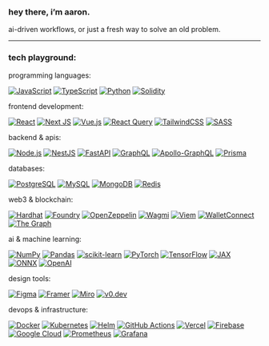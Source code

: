 ### hey there, i’m aaron.

ai-driven workflows, or just a fresh way to solve an old problem.

---

### tech playground:

programming languages:

[![JavaScript](https://img.shields.io/badge/javascript-%23323330.svg?style=flat-square&logo=javascript&logoColor=%23F7DF1E)](https://developer.mozilla.org/en-US/docs/Web/JavaScript) [![TypeScript](https://img.shields.io/badge/typescript-%23007ACC.svg?style=flat-square&logo=typescript&logoColor=white)](https://www.typescriptlang.org/) [![Python](https://img.shields.io/badge/python-3670A0?style=flat-square&logo=python&logoColor=ffdd54)](https://www.python.org/) [![Solidity](https://img.shields.io/badge/Solidity-%23363636.svg?style=flat-square&logo=solidity&logoColor=white)](https://soliditylang.org/)

frontend development:

[![React](https://img.shields.io/badge/react-%2320232a.svg?style=flat-square&logo=react&logoColor=%2361DAFB)](https://reactjs.org/) [![Next JS](https://img.shields.io/badge/Next-black?style=flat-square&logo=next.js&logoColor=white)](https://nextjs.org/) [![Vue.js](https://img.shields.io/badge/vue.js-%2335495e.svg?style=flat-square&logo=vuedotjs&logoColor=%234FC08D)](https://vuejs.org/) [![React Query](https://img.shields.io/badge/-React%20Query-FF4154?style=flat-square&logo=react%20query&logoColor=white)](https://tanstack.com/query) [![TailwindCSS](https://img.shields.io/badge/tailwindcss-%2338B2AC.svg?style=flat-square&logo=tailwind-css&logoColor=white)](https://tailwindcss.com/) [![SASS](https://img.shields.io/badge/SASS-hotpink.svg?style=flat-square&logo=SASS&logoColor=white)](https://sass-lang.com/)

backend & apis:

[![Node.js](https://img.shields.io/badge/node.js-6DA55F?style=flat-square&logo=node.js&logoColor=white)](https://nodejs.org/) [![NestJS](https://img.shields.io/badge/nestjs-%23E0234E.svg?style=flat-square&logo=nestjs&logoColor=white)](https://nestjs.com/) [![FastAPI](https://img.shields.io/badge/FastAPI-005571?style=flat-square&logo=fastapi&logoColor=white)](https://fastapi.tiangolo.com/) [![GraphQL](https://img.shields.io/badge/-GraphQL-E10098?style=flat-square&logo=graphql&logoColor=white)](https://graphql.org/) [![Apollo-GraphQL](https://img.shields.io/badge/-ApolloGraphQL-311C87?style=flat-square&logo=apollo-graphql)](https://www.apollographql.com/) [![Prisma](https://img.shields.io/badge/Prisma-3982CE?style=flat-square&logo=prisma&logoColor=white)](https://www.prisma.io/)

databases:

[![PostgreSQL](https://img.shields.io/badge/postgresql-%23316192.svg?style=flat-square&logo=postgresql&logoColor=white)](https://www.postgresql.org/) [![MySQL](https://img.shields.io/badge/mysql-%2300f.svg?style=flat-square&logo=mysql&logoColor=white)](https://www.mysql.com/) [![MongoDB](https://img.shields.io/badge/MongoDB-%234ea94b.svg?style=flat-square&logo=mongodb&logoColor=white)](https://www.mongodb.com/) [![Redis](https://img.shields.io/badge/redis-%23DD0031.svg?style=flat-square&logo=redis&logoColor=white)](https://redis.io/)

web3 & blockchain:

[![Hardhat](https://img.shields.io/badge/Hardhat-FFF04A?style=flat-square&logo=ethereum&logoColor=black)](https://hardhat.org/) [![Foundry](https://img.shields.io/badge/Foundry-000000?style=flat-square&logo=ethereum&logoColor=white)](https://getfoundry.sh/) [![OpenZeppelin](https://img.shields.io/badge/OpenZeppelin-4E5EE4?style=flat-square&logo=ethereum&logoColor=white)](https://openzeppelin.com/) [![Wagmi](https://img.shields.io/badge/Wagmi-1C1C1C?style=flat-square&logo=ethereum&logoColor=white)](https://wagmi.sh/) [![Viem](https://img.shields.io/badge/Viem-000000?style=flat-square&logo=ethereum&logoColor=white)](https://viem.sh/) [![WalletConnect](https://img.shields.io/badge/WalletConnect-3B99FC?style=flat-square&logo=ethereum&logoColor=white)](https://walletconnect.com/) [![The Graph](https://img.shields.io/badge/The%20Graph-6747ED?style=flat-square&logo=ethereum&logoColor=white)](https://thegraph.com/)

ai & machine learning:

[![NumPy](https://img.shields.io/badge/numpy-%23013243.svg?style=flat-square&logo=numpy&logoColor=white)](https://numpy.org/) [![Pandas](https://img.shields.io/badge/pandas-%23150458.svg?style=flat-square&logo=pandas&logoColor=white)](https://pandas.pydata.org/) [![scikit-learn](https://img.shields.io/badge/scikit--learn-%23F7931E.svg?style=flat-square&logo=scikit-learn&logoColor=white)](https://scikit-learn.org/) [![PyTorch](https://img.shields.io/badge/PyTorch-%23EE4C2C.svg?style=flat-square&logo=pytorch&logoColor=white)](https://pytorch.org/) [![TensorFlow](https://img.shields.io/badge/TensorFlow-%23FF6F00.svg?style=flat-square&logo=TensorFlow&logoColor=white)](https://www.tensorflow.org/) [![JAX](https://img.shields.io/badge/jax-4285F4?style=flat-square&logo=google&logoColor=white)](https://jax.readthedocs.io/) [![ONNX](https://img.shields.io/badge/onnx-white?style=flat-square&logo=onnx&logoColor=black)](https://onnx.ai/) [![OpenAI](https://img.shields.io/badge/OpenAI-74aa9c?style=flat-square&logo=openai&logoColor=white)](https://openai.com/)

design tools:

[![Figma](https://img.shields.io/badge/figma-%23F24E1E.svg?style=flat-square&logo=figma&logoColor=white)](https://www.figma.com/) [![Framer](https://img.shields.io/badge/Framer-black?style=flat-square&logo=framer&logoColor=blue)](https://www.framer.com/) [![Miro](https://img.shields.io/badge/Miro-050038?style=flat-square&logo=Miro&logoColor=white)](https://miro.com/) [![v0.dev](https://img.shields.io/badge/v0.dev-000000?style=flat-square&logo=vercel&logoColor=white)](https://v0.dev/)

devops & infrastructure:

[![Docker](https://img.shields.io/badge/docker-%230db7ed.svg?style=flat-square&logo=docker&logoColor=white)](https://www.docker.com/) [![Kubernetes](https://img.shields.io/badge/kubernetes-%23326ce5.svg?style=flat-square&logo=kubernetes&logoColor=white)](https://kubernetes.io/) [![Helm](https://img.shields.io/badge/Helm-0F1689?style=flat-square&logo=kubernetes&logoColor=white)](https://helm.sh/) [![GitHub Actions](https://img.shields.io/badge/github%20actions-%232671E5.svg?style=flat-square&logo=githubactions&logoColor=white)](https://github.com/features/actions) [![Vercel](https://img.shields.io/badge/vercel-%23000000.svg?style=flat-square&logo=vercel&logoColor=white)](https://vercel.com/) [![Firebase](https://img.shields.io/badge/firebase-%23039BE5.svg?style=flat-square&logo=firebase)](https://firebase.google.com/) [![Google Cloud](https://img.shields.io/badge/GoogleCloud-%234285F4.svg?style=flat-square&logo=googlecloud&logoColor=white)](https://cloud.google.com/) [![Prometheus](https://img.shields.io/badge/Prometheus-E6522C?style=flat-square&logo=prometheus&logoColor=white)](https://prometheus.io/) [![Grafana](https://img.shields.io/badge/grafana-%23F46800.svg?style=flat-square&logo=grafana&logoColor=white)](https://grafana.com/)
